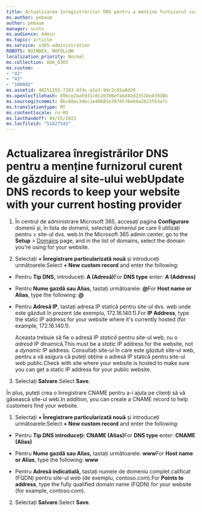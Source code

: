 ```yaml
---
title: Actualizarea înregistrărilor DNS pentru a menține furnizorul curent de găzduire al site-ului web
ms.author: pebaum
author: pebaum
manager: scotv
ms.audience: Admin
ms.topic: article
ms.service: o365-administration
ROBOTS: NOINDEX, NOFOLLOW
localization_priority: Normal
ms.collection: Adm_O365
ms.custom:
- "42"
- "43"
- "100002"
ms.assetid: 48251355-7383-4fdc-a1e1-9dc2c85a8d29
ms.openlocfilehash: 89bce2aa5931c0c20706efabd42d2351be43938b
ms.sourcegitcommit: 8bc60ec34bc1e40685e3976576e04a2623f63a7c
ms.translationtype: MT
ms.contentlocale: ro-RO
ms.lasthandoff: 04/15/2021
ms.locfileid: "51827542"
---
```

# <a name="update-dns-records-to-keep-your-website-with-your-current-hosting-provider"></a><span data-ttu-id="a84fa-102">Actualizarea înregistrărilor DNS pentru a menține furnizorul curent de găzduire al site-ului web</span><span class="sxs-lookup"><span data-stu-id="a84fa-102">Update DNS records to keep your website with your current hosting provider</span></span>

1. <span data-ttu-id="a84fa-103">În centrul de administrare Microsoft 365, accesați pagina **Configurare** domenii și, în lista de domenii, selectați domeniul pe care îl utilizați pentru  >  [](https://admin.microsoft.com/Adminportal#/Domains) site-ul dvs. web.</span><span class="sxs-lookup"><span data-stu-id="a84fa-103">In the Microsoft 365 admin center, go to the **Setup** > [Domains](https://admin.microsoft.com/Adminportal#/Domains) page, and in the list of domains, select the domain you're using for your website.</span></span>

2. <span data-ttu-id="a84fa-104">Selectați **+ Înregistrare particularizată nouă** și introduceți următoarele:</span><span class="sxs-lookup"><span data-stu-id="a84fa-104">Select **+ New custom record** and enter the following:</span></span>

  - <span data-ttu-id="a84fa-105">Pentru **Tip DNS,** introduceți: **A (Adresă)**</span><span class="sxs-lookup"><span data-stu-id="a84fa-105">For **DNS type** enter: **A (Address)**</span></span>

  - <span data-ttu-id="a84fa-106">Pentru **Nume gazdă sau Alias,** tastați următoarele: **@**</span><span class="sxs-lookup"><span data-stu-id="a84fa-106">For **Host name or Alias**, type the following: **@**</span></span>

  - <span data-ttu-id="a84fa-107">Pentru **Adresă IP**, tastați adresa IP statică pentru site-ul dvs. web unde este găzduit în prezent (de exemplu, 172.16.140.1).</span><span class="sxs-lookup"><span data-stu-id="a84fa-107">For **IP Address**, type the static IP address for your website where it's currently hosted (for example, 172.16.140.1).</span></span>

    <span data-ttu-id="a84fa-108">Aceasta trebuie să fie o adresă IP  *statică*  pentru site-ul web, nu o  *adresă*  IP dinamică.</span><span class="sxs-lookup"><span data-stu-id="a84fa-108">This must be a  *static*  IP address for the website, not a  *dynamic*  IP address.</span></span> <span data-ttu-id="a84fa-109">Consultați site-ul în care este găzduit site-ul web, pentru a vă asigura că puteți obține o adresă IP statică pentru site-ul web public.</span><span class="sxs-lookup"><span data-stu-id="a84fa-109">Check with site where your website is hosted to make sure you can get a static IP address for your public website.</span></span>

3. <span data-ttu-id="a84fa-110">Selectați **Salvare**.</span><span class="sxs-lookup"><span data-stu-id="a84fa-110">Select **Save**.</span></span>

<span data-ttu-id="a84fa-111">În plus, puteți crea o înregistrare CNAME pentru a-i ajuta pe clienți să vă găsească site-ul web.</span><span class="sxs-lookup"><span data-stu-id="a84fa-111">In addition, you can create a CNAME record to help customers find your website.</span></span>
  
1. <span data-ttu-id="a84fa-112">Selectați **+ Înregistrare particularizată nouă** și introduceți următoarele:</span><span class="sxs-lookup"><span data-stu-id="a84fa-112">Select **+ New custom record** and enter the following:</span></span>

  - <span data-ttu-id="a84fa-113">Pentru **Tip DNS introduceți:** **CNAME (Alias)**</span><span class="sxs-lookup"><span data-stu-id="a84fa-113">For **DNS type** enter: **CNAME (Alias)**</span></span>

  - <span data-ttu-id="a84fa-114">Pentru **Nume gazdă sau Alias,** tastați următoarele: **www**</span><span class="sxs-lookup"><span data-stu-id="a84fa-114">For **Host name or Alias**, type the following: **www**</span></span>

  - <span data-ttu-id="a84fa-115">Pentru **Adresă indicatială,** tastați numele de domeniu complet calificat (FQDN) pentru site-ul web (de exemplu, contoso.com).</span><span class="sxs-lookup"><span data-stu-id="a84fa-115">For **Points to address**, type the fully qualified domain name (FQDN) for your website (for example, contoso.com).</span></span>

2. <span data-ttu-id="a84fa-116">Selectați **Salvare**.</span><span class="sxs-lookup"><span data-stu-id="a84fa-116">Select **Save**.</span></span>

